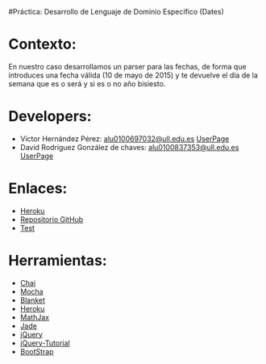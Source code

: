 #Práctica: Desarrollo de Lenguaje de Dominio Específico (Dates)

Contexto:
=========

En nuestro caso desarrollamos un parser para las fechas, de forma que introduces una fecha válida (10 de mayo de 2015) y te devuelve el día de la semana que es o será y si es o no año bisiesto.

Developers:
============

* Víctor Hernández Pérez: alu0100697032@ull.edu.es   [UserPage](http://alu0100697032.github.io/)
* David Rodríguez González de chaves: alu0100837353@ull.edu.es   [UserPage](http://alu0100837353.github.io/)


Enlaces:
========


* [Heroku](https://proyecto-david-victor.herokuapp.com/)
* [Repositorio GitHub](https://github.com/alu0100697032/proyecto_pl)
* [Test](http://alu0100697032.github.io/proyecto_pl/)


Herramientas:
=============


* [Chai](http://chaijs.com/)
* [Mocha](http://mochajs.org/)
* [Blanket](http://blanketjs.org/)
* [Heroku](https://www.heroku.com/)
* [MathJax](https://www.mathjax.org/)
* [Jade](http://jade-lang.com/)
* [jQuery](http://jquery.com/)
* [jQuery-Tutorial](http://www.w3schools.com/jquery/default.asp)
* [BootStrap](http://getbootstrap.com/)